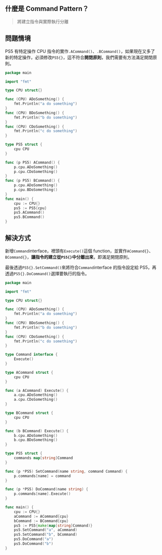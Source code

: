 ## 什麼是 Command Pattern？

> 將建立指令與實際執行分離

## 問題情境

PS5 有特定操作 CPU 指令的實作`.ACommand()`、`.BCommand()`，如果現在又多了新的特定操作，必須修改`PS5{}`，這不符合**開閉原則**，我們需要有方法滿足開閉原則。

```go
package main

import "fmt"

type CPU struct{}

func (CPU) ADoSomething() {
	fmt.Println("a do something")
}
func (CPU) BDoSomething() {
	fmt.Println("b do something")
}
func (CPU) CDoSomething() {
	fmt.Println("c do something")
}

type PS5 struct {
	cpu CPU
}

func (p PS5) ACommand() {
	p.cpu.ADoSomething()
	p.cpu.CDoSomething()
}
func (p PS5) BCommand() {
	p.cpu.ADoSomething()
	p.cpu.BDoSomething()
}
func main() {
	cpu := CPU{}
	ps5 := PS5{cpu}
	ps5.ACommand()
	ps5.BCommand()
}
```

## 解決方式

新增`Command`interface，裡頭有`Execute()`這個 function，並實作`ACommand{}`、`BCommand{}`，**讓指令的建立從`PS5{}`中分離出來**，即滿足開閉原則。

最後透過`PS5{}.SetCommand()`來將符合`Command`interface 的指令設定給 PS5，再透過`PS5{}.DoCommand()`選擇要執行的指令。

```go
package main

import "fmt"

type CPU struct{}

func (CPU) ADoSomething() {
	fmt.Println("a do something")
}
func (CPU) BDoSomething() {
	fmt.Println("b do something")
}
func (CPU) CDoSomething() {
	fmt.Println("c do something")
}

type Command interface {
	Execute()
}

type ACommand struct {
	cpu CPU
}

func (a ACommand) Execute() {
	a.cpu.ADoSomething()
	a.cpu.CDoSomething()
}

type BCommand struct {
	cpu CPU
}

func (b BCommand) Execute() {
	b.cpu.ADoSomething()
	b.cpu.BDoSomething()
}

type PS5 struct {
	commands map[string]Command
}

func (p *PS5) SetCommand(name string, command Command) {
	p.commands[name] = command
}

func (p *PS5) DoCommand(name string) {
	p.commands[name].Execute()
}

func main() {
	cpu := CPU{}
	aCommand := ACommand{cpu}
	bCommand := BCommand{cpu}
	ps5 := PS5{make(map[string]Command)}
	ps5.SetCommand("a", aCommand)
	ps5.SetCommand("b", bCommand)
	ps5.DoCommand("a")
	ps5.DoCommand("b")
}
```
